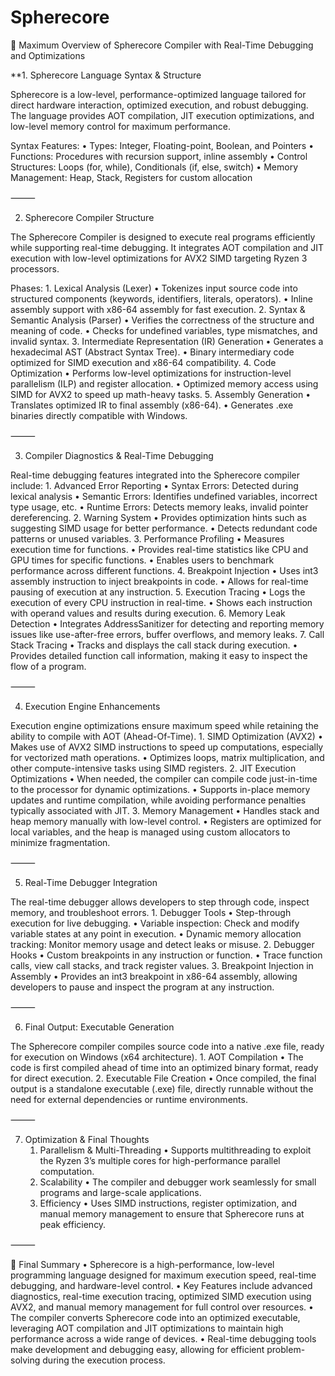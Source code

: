 # Spherecore

🔹 Maximum Overview of Spherecore Compiler with Real-Time Debugging and Optimizations

**1. Spherecore Language Syntax & Structure

Spherecore is a low-level, performance-optimized language tailored for direct hardware interaction, optimized execution, and robust debugging. The language provides AOT compilation, JIT execution optimizations, and low-level memory control for maximum performance.

Syntax Features:
	•	Types: Integer, Floating-point, Boolean, and Pointers
	•	Functions: Procedures with recursion support, inline assembly
	•	Control Structures: Loops (for, while), Conditionals (if, else, switch)
	•	Memory Management: Heap, Stack, Registers for custom allocation

⸻

2. Spherecore Compiler Structure

The Spherecore Compiler is designed to execute real programs efficiently while supporting real-time debugging. It integrates AOT compilation and JIT execution with low-level optimizations for AVX2 SIMD targeting Ryzen 3 processors.

Phases:
	1.	Lexical Analysis (Lexer)
	•	Tokenizes input source code into structured components (keywords, identifiers, literals, operators).
	•	Inline assembly support with x86-64 assembly for fast execution.
	2.	Syntax & Semantic Analysis (Parser)
	•	Verifies the correctness of the structure and meaning of code.
	•	Checks for undefined variables, type mismatches, and invalid syntax.
	3.	Intermediate Representation (IR) Generation
	•	Generates a hexadecimal AST (Abstract Syntax Tree).
	•	Binary intermediary code optimized for SIMD execution and x86-64 compatibility.
	4.	Code Optimization
	•	Performs low-level optimizations for instruction-level parallelism (ILP) and register allocation.
	•	Optimized memory access using SIMD for AVX2 to speed up math-heavy tasks.
	5.	Assembly Generation
	•	Translates optimized IR to final assembly (x86-64).
	•	Generates .exe binaries directly compatible with Windows.

⸻

3. Compiler Diagnostics & Real-Time Debugging

Real-time debugging features integrated into the Spherecore compiler include:
	1.	Advanced Error Reporting
	•	Syntax Errors: Detected during lexical analysis
	•	Semantic Errors: Identifies undefined variables, incorrect type usage, etc.
	•	Runtime Errors: Detects memory leaks, invalid pointer dereferencing.
	2.	Warning System
	•	Provides optimization hints such as suggesting SIMD usage for better performance.
	•	Detects redundant code patterns or unused variables.
	3.	Performance Profiling
	•	Measures execution time for functions.
	•	Provides real-time statistics like CPU and GPU times for specific functions.
	•	Enables users to benchmark performance across different functions.
	4.	Breakpoint Injection
	•	Uses int3 assembly instruction to inject breakpoints in code.
	•	Allows for real-time pausing of execution at any instruction.
	5.	Execution Tracing
	•	Logs the execution of every CPU instruction in real-time.
	•	Shows each instruction with operand values and results during execution.
	6.	Memory Leak Detection
	•	Integrates AddressSanitizer for detecting and reporting memory issues like use-after-free errors, buffer overflows, and memory leaks.
	7.	Call Stack Tracing
	•	Tracks and displays the call stack during execution.
	•	Provides detailed function call information, making it easy to inspect the flow of a program.

⸻

4. Execution Engine Enhancements

Execution engine optimizations ensure maximum speed while retaining the ability to compile with AOT (Ahead-Of-Time).
	1.	SIMD Optimization (AVX2)
	•	Makes use of AVX2 SIMD instructions to speed up computations, especially for vectorized math operations.
	•	Optimizes loops, matrix multiplication, and other compute-intensive tasks using SIMD registers.
	2.	JIT Execution Optimizations
	•	When needed, the compiler can compile code just-in-time to the processor for dynamic optimizations.
	•	Supports in-place memory updates and runtime compilation, while avoiding performance penalties typically associated with JIT.
	3.	Memory Management
	•	Handles stack and heap memory manually with low-level control.
	•	Registers are optimized for local variables, and the heap is managed using custom allocators to minimize fragmentation.

⸻

5. Real-Time Debugger Integration

The real-time debugger allows developers to step through code, inspect memory, and troubleshoot errors.
	1.	Debugger Tools
	•	Step-through execution for live debugging.
	•	Variable inspection: Check and modify variable states at any point in execution.
	•	Dynamic memory allocation tracking: Monitor memory usage and detect leaks or misuse.
	2.	Debugger Hooks
	•	Custom breakpoints in any instruction or function.
	•	Trace function calls, view call stacks, and track register values.
	3.	Breakpoint Injection in Assembly
	•	Provides an int3 breakpoint in x86-64 assembly, allowing developers to pause and inspect the program at any instruction.

⸻

6. Final Output: Executable Generation

The Spherecore compiler compiles source code into a native .exe file, ready for execution on Windows (x64 architecture).
	1.	AOT Compilation
	•	The code is first compiled ahead of time into an optimized binary format, ready for direct execution.
	2.	Executable File Creation
	•	Once compiled, the final output is a standalone executable (.exe) file, directly runnable without the need for external dependencies or runtime environments.

⸻

7. Optimization & Final Thoughts
	1.	Parallelism & Multi-Threading
	•	Supports multithreading to exploit the Ryzen 3’s multiple cores for high-performance parallel computation.
	2.	Scalability
	•	The compiler and debugger work seamlessly for small programs and large-scale applications.
	3.	Efficiency
	•	Uses SIMD instructions, register optimization, and manual memory management to ensure that Spherecore runs at peak efficiency.

⸻

🔹 Final Summary
	•	Spherecore is a high-performance, low-level programming language designed for maximum execution speed, real-time debugging, and hardware-level control.
	•	Key Features include advanced diagnostics, real-time execution tracing, optimized SIMD execution using AVX2, and manual memory management for full control over resources.
	•	The compiler converts Spherecore code into an optimized executable, leveraging AOT compilation and JIT optimizations to maintain high performance across a wide range of devices.
	•	Real-time debugging tools make development and debugging easy, allowing for efficient problem-solving during the execution process.


